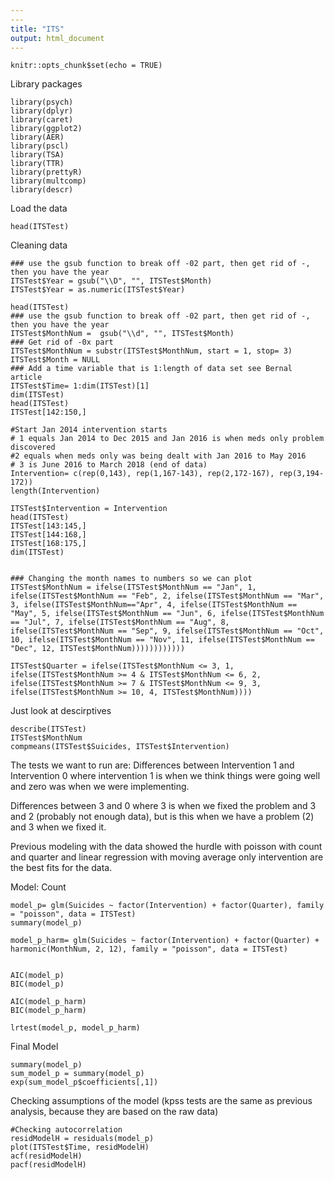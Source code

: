 ```yaml
---
---
title: "ITS"
output: html_document
---
```


```{r setup, include=FALSE}
knitr::opts_chunk$set(echo = TRUE)
```
Library packages
```{r}
library(psych)
library(dplyr)
library(caret)
library(ggplot2)
library(AER)
library(pscl)
library(TSA)
library(TTR)
library(prettyR)
library(multcomp)
library(descr)
```
Load the data
```{r}
head(ITSTest)
```
Cleaning data
```{r}
### use the gsub function to break off -02 part, then get rid of -, then you have the year
ITSTest$Year = gsub("\\D", "", ITSTest$Month)
ITSTest$Year = as.numeric(ITSTest$Year)

head(ITSTest)
### use the gsub function to break off -02 part, then get rid of -, then you have the year
ITSTest$MonthNum =  gsub("\\d", "", ITSTest$Month)
### Get rid of -0x part 
ITSTest$MonthNum = substr(ITSTest$MonthNum, start = 1, stop= 3)
ITSTest$Month = NULL
### Add a time variable that is 1:length of data set see Bernal article
ITSTest$Time= 1:dim(ITSTest)[1]
dim(ITSTest)
head(ITSTest)
ITSTest[142:150,]

#Start Jan 2014 intervention starts
# 1 equals Jan 2014 to Dec 2015 and Jan 2016 is when meds only problem discovered
#2 equals when meds only was being dealt with Jan 2016 to May 2016
# 3 is June 2016 to March 2018 (end of data)
Intervention= c(rep(0,143), rep(1,167-143), rep(2,172-167), rep(3,194-172))
length(Intervention)

ITSTest$Intervention = Intervention
head(ITSTest)
ITSTest[143:145,]
ITSTest[144:168,]
ITSTest[168:175,]
dim(ITSTest)


### Changing the month names to numbers so we can plot
ITSTest$MonthNum = ifelse(ITSTest$MonthNum == "Jan", 1, ifelse(ITSTest$MonthNum == "Feb", 2, ifelse(ITSTest$MonthNum == "Mar", 3, ifelse(ITSTest$MonthNum=="Apr", 4, ifelse(ITSTest$MonthNum == "May", 5, ifelse(ITSTest$MonthNum == "Jun", 6, ifelse(ITSTest$MonthNum == "Jul", 7, ifelse(ITSTest$MonthNum == "Aug", 8, ifelse(ITSTest$MonthNum == "Sep", 9, ifelse(ITSTest$MonthNum == "Oct", 10, ifelse(ITSTest$MonthNum == "Nov", 11, ifelse(ITSTest$MonthNum == "Dec", 12, ITSTest$MonthNum))))))))))))

ITSTest$Quarter = ifelse(ITSTest$MonthNum <= 3, 1, ifelse(ITSTest$MonthNum >= 4 & ITSTest$MonthNum <= 6, 2, ifelse(ITSTest$MonthNum >= 7 & ITSTest$MonthNum <= 9, 3, ifelse(ITSTest$MonthNum >= 10, 4, ITSTest$MonthNum))))

```
Just look at descirptives
```{r}
describe(ITSTest)
ITSTest$MonthNum
compmeans(ITSTest$Suicides, ITSTest$Intervention)
```
The tests we want to run are:
Differences between Intervention 1 and Intervention 0 where intervention 1 is when we think things were going well and zero was when we were implementing.

Differences between 3 and 0 where 3 is when we fixed the problem and 3 and 2 (probably not enough data), but is this when we have a problem (2) and 3 when we fixed it.


Previous modeling with the data showed the hurdle with poisson with count and quarter and linear regression with moving average only intervention are the best fits for the data.

Model: Count
```{r}
model_p= glm(Suicides ~ factor(Intervention) + factor(Quarter), family = "poisson", data = ITSTest)
summary(model_p)

model_p_harm= glm(Suicides ~ factor(Intervention) + factor(Quarter) + harmonic(MonthNum, 2, 12), family = "poisson", data = ITSTest) 


AIC(model_p)
BIC(model_p)

AIC(model_p_harm)
BIC(model_p_harm)

lrtest(model_p, model_p_harm)
```
Final Model
```{r}
summary(model_p)
sum_model_p = summary(model_p)
exp(sum_model_p$coefficients[,1])
```


Checking assumptions of the model (kpss tests are the same as previous analysis, because they are based on the raw data) 
```{r}
#Checking autocorrelation
residModelH = residuals(model_p)
plot(ITSTest$Time, residModelH)
acf(residModelH)
pacf(residModelH)
```



